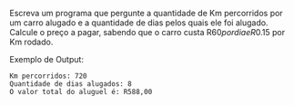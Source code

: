 Escreva um programa que pergunte a quantidade de Km percorridos por um carro alugado e a quantidade de dias pelos quais ele foi alugado. Calcule o preço a pagar, sabendo que o carro custa R$60 por dia e R$0.15 por Km rodado.

Exemplo de Output:
~~~
Km percorridos: 720
Quantidade de dias alugados: 8
O valor total do aluguel é: R588,00
~~~